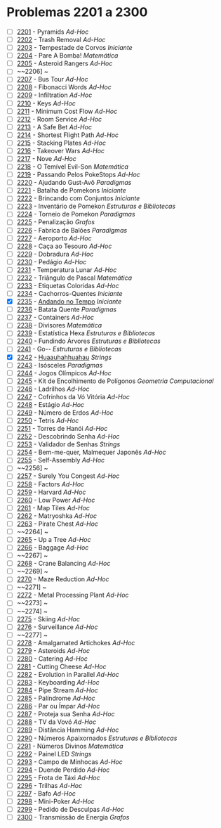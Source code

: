 # Problemas 2201 a 2300

  - [ ] [2201](https://www.urionlinejudge.com.br/judge/pt/problems/view/2201) - Pyramids *Ad-Hoc*
  - [ ] [2202](https://www.urionlinejudge.com.br/judge/pt/problems/view/2202) - Trash Removal *Ad-Hoc*
  - [ ] [2203](https://www.urionlinejudge.com.br/judge/pt/problems/view/2203) - Tempestade de Corvos *Iniciante*
  - [ ] [2204](https://www.urionlinejudge.com.br/judge/pt/problems/view/2204) - Pare A Bomba! *Matemática*
  - [ ] [2205](https://www.urionlinejudge.com.br/judge/pt/problems/view/2205) - Asteroid Rangers *Ad-Hoc*
  - [ ] ~~2206] ~
  - [ ] [2207](https://www.urionlinejudge.com.br/judge/pt/problems/view/2207) - Bus Tour *Ad-Hoc*
  - [ ] [2208](https://www.urionlinejudge.com.br/judge/pt/problems/view/2208) - Fibonacci Words *Ad-Hoc*
  - [ ] [2209](https://www.urionlinejudge.com.br/judge/pt/problems/view/2209) - Infiltration *Ad-Hoc*
  - [ ] [2210](https://www.urionlinejudge.com.br/judge/pt/problems/view/2210) - Keys *Ad-Hoc*
  - [ ] [2211](https://www.urionlinejudge.com.br/judge/pt/problems/view/2211) - Minimum Cost Flow *Ad-Hoc*
  - [ ] [2212](https://www.urionlinejudge.com.br/judge/pt/problems/view/2212) - Room Service *Ad-Hoc*
  - [ ] [2213](https://www.urionlinejudge.com.br/judge/pt/problems/view/2213) - A Safe Bet *Ad-Hoc*
  - [ ] [2214](https://www.urionlinejudge.com.br/judge/pt/problems/view/2214) - Shortest Flight Path *Ad-Hoc*
  - [ ] [2215](https://www.urionlinejudge.com.br/judge/pt/problems/view/2215) - Stacking Plates *Ad-Hoc*
  - [ ] [2216](https://www.urionlinejudge.com.br/judge/pt/problems/view/2216) - Takeover Wars *Ad-Hoc*
  - [ ] [2217](https://www.urionlinejudge.com.br/judge/pt/problems/view/2217) - Nove *Ad-Hoc*
  - [ ] [2218](https://www.urionlinejudge.com.br/judge/pt/problems/view/2218) - O Temível Evil-Son *Matemática*
  - [ ] [2219](https://www.urionlinejudge.com.br/judge/pt/problems/view/2219) - Passando Pelos PokeStops *Ad-Hoc*
  - [ ] [2220](https://www.urionlinejudge.com.br/judge/pt/problems/view/2220) - Ajudando Gust-Avô *Paradigmas*
  - [ ] [2221](https://www.urionlinejudge.com.br/judge/pt/problems/view/2221) - Batalha de Pomekons *Iniciante*
  - [ ] [2222](https://www.urionlinejudge.com.br/judge/pt/problems/view/2222) - Brincando com Conjuntos *Iniciante*
  - [ ] [2223](https://www.urionlinejudge.com.br/judge/pt/problems/view/2223) - Inventário de Pomekon *Estruturas e Bibliotecas*
  - [ ] [2224](https://www.urionlinejudge.com.br/judge/pt/problems/view/2224) - Torneio de Pomekon *Paradigmas*
  - [ ] [2225](https://www.urionlinejudge.com.br/judge/pt/problems/view/2225) - Penalização *Grafos*
  - [ ] [2226](https://www.urionlinejudge.com.br/judge/pt/problems/view/2226) - Fabrica de Balões *Paradigmas*
  - [ ] [2227](https://www.urionlinejudge.com.br/judge/pt/problems/view/2227) - Aeroporto *Ad-Hoc*
  - [ ] [2228](https://www.urionlinejudge.com.br/judge/pt/problems/view/2228) - Caça ao Tesouro *Ad-Hoc*
  - [ ] [2229](https://www.urionlinejudge.com.br/judge/pt/problems/view/2229) - Dobradura *Ad-Hoc*
  - [ ] [2230](https://www.urionlinejudge.com.br/judge/pt/problems/view/2230) - Pedágio *Ad-Hoc*
  - [ ] [2231](https://www.urionlinejudge.com.br/judge/pt/problems/view/2231) - Temperatura Lunar *Ad-Hoc*
  - [ ] [2232](https://www.urionlinejudge.com.br/judge/pt/problems/view/2232) - Triângulo de Pascal *Matemática*
  - [ ] [2233](https://www.urionlinejudge.com.br/judge/pt/problems/view/2233) - Etiquetas Coloridas *Ad-Hoc*
  - [ ] [2234](https://www.urionlinejudge.com.br/judge/pt/problems/view/2234) - Cachorros-Quentes *Iniciante*
  - [x] [2235](https://www.urionlinejudge.com.br/judge/pt/problems/view/2235) - [Andando no Tempo](https://github.com/potigol/URI-Potigol/blob/master/src/2201-2300/2235.poti) *Iniciante*
  - [ ] [2236](https://www.urionlinejudge.com.br/judge/pt/problems/view/2236) - Batata Quente *Paradigmas*
  - [ ] [2237](https://www.urionlinejudge.com.br/judge/pt/problems/view/2237) - Containers *Ad-Hoc*
  - [ ] [2238](https://www.urionlinejudge.com.br/judge/pt/problems/view/2238) - Divisores *Matemática*
  - [ ] [2239](https://www.urionlinejudge.com.br/judge/pt/problems/view/2239) - Estatística Hexa *Estruturas e Bibliotecas*
  - [ ] [2240](https://www.urionlinejudge.com.br/judge/pt/problems/view/2240) - Fundindo Árvores *Estruturas e Bibliotecas*
  - [ ] [2241](https://www.urionlinejudge.com.br/judge/pt/problems/view/2241) - Go-- *Estruturas e Bibliotecas*
  - [x] [2242](https://www.urionlinejudge.com.br/judge/pt/problems/view/2242) - [Huaauhahhuahau](https://github.com/potigol/URI-Potigol/blob/master/src/2201-2300/2242.poti) *Strings*
  - [ ] [2243](https://www.urionlinejudge.com.br/judge/pt/problems/view/2243) - Isósceles *Paradigmas*
  - [ ] [2244](https://www.urionlinejudge.com.br/judge/pt/problems/view/2244) - Jogos Olímpicos *Ad-Hoc*
  - [ ] [2245](https://www.urionlinejudge.com.br/judge/pt/problems/view/2245) - Kit de Encolhimento de Polígonos *Geometria Computacional*
  - [ ] [2246](https://www.urionlinejudge.com.br/judge/pt/problems/view/2246) - Ladrilhos *Ad-Hoc*
  - [ ] [2247](https://www.urionlinejudge.com.br/judge/pt/problems/view/2247) - Cofrinhos da Vó Vitória *Ad-Hoc*
  - [ ] [2248](https://www.urionlinejudge.com.br/judge/pt/problems/view/2248) - Estágio *Ad-Hoc*
  - [ ] [2249](https://www.urionlinejudge.com.br/judge/pt/problems/view/2249) - Número de Erdos *Ad-Hoc*
  - [ ] [2250](https://www.urionlinejudge.com.br/judge/pt/problems/view/2250) - Tetris *Ad-Hoc*
  - [ ] [2251](https://www.urionlinejudge.com.br/judge/pt/problems/view/2251) - Torres de Hanói *Ad-Hoc*
  - [ ] [2252](https://www.urionlinejudge.com.br/judge/pt/problems/view/2252) - Descobrindo Senha *Ad-Hoc*
  - [ ] [2253](https://www.urionlinejudge.com.br/judge/pt/problems/view/2253) - Validador de Senhas *Strings*
  - [ ] [2254](https://www.urionlinejudge.com.br/judge/pt/problems/view/2254) - Bem-me-quer, Malmequer Japonês *Ad-Hoc*
  - [ ] [2255](https://www.urionlinejudge.com.br/judge/pt/problems/view/2255) - Self-Assembly *Ad-Hoc*
  - [ ] ~~2256] ~
  - [ ] [2257](https://www.urionlinejudge.com.br/judge/pt/problems/view/2257) - Surely You Congest *Ad-Hoc*
  - [ ] [2258](https://www.urionlinejudge.com.br/judge/pt/problems/view/2258) - Factors *Ad-Hoc*
  - [ ] [2259](https://www.urionlinejudge.com.br/judge/pt/problems/view/2259) - Harvard *Ad-Hoc*
  - [ ] [2260](https://www.urionlinejudge.com.br/judge/pt/problems/view/2260) - Low Power *Ad-Hoc*
  - [ ] [2261](https://www.urionlinejudge.com.br/judge/pt/problems/view/2261) - Map Tiles *Ad-Hoc*
  - [ ] [2262](https://www.urionlinejudge.com.br/judge/pt/problems/view/2262) - Matryoshka *Ad-Hoc*
  - [ ] [2263](https://www.urionlinejudge.com.br/judge/pt/problems/view/2263) - Pirate Chest *Ad-Hoc*
  - [ ] ~~2264] ~
  - [ ] [2265](https://www.urionlinejudge.com.br/judge/pt/problems/view/2265) - Up a Tree *Ad-Hoc*
  - [ ] [2266](https://www.urionlinejudge.com.br/judge/pt/problems/view/2266) - Baggage *Ad-Hoc*
  - [ ] ~~2267] ~
  - [ ] [2268](https://www.urionlinejudge.com.br/judge/pt/problems/view/2268) - Crane Balancing *Ad-Hoc*
  - [ ] ~~2269] ~
  - [ ] [2270](https://www.urionlinejudge.com.br/judge/pt/problems/view/2270) - Maze Reduction *Ad-Hoc*
  - [ ] ~~2271] ~
  - [ ] [2272](https://www.urionlinejudge.com.br/judge/pt/problems/view/2272) - Metal Processing Plant *Ad-Hoc*
  - [ ] ~~2273] ~
  - [ ] ~~2274] ~
  - [ ] [2275](https://www.urionlinejudge.com.br/judge/pt/problems/view/2275) - Skiing *Ad-Hoc*
  - [ ] [2276](https://www.urionlinejudge.com.br/judge/pt/problems/view/2276) - Surveillance *Ad-Hoc*
  - [ ] ~~2277] ~
  - [ ] [2278](https://www.urionlinejudge.com.br/judge/pt/problems/view/2278) - Amalgamated Artichokes *Ad-Hoc*
  - [ ] [2279](https://www.urionlinejudge.com.br/judge/pt/problems/view/2279) - Asteroids *Ad-Hoc*
  - [ ] [2280](https://www.urionlinejudge.com.br/judge/pt/problems/view/2280) - Catering *Ad-Hoc*
  - [ ] [2281](https://www.urionlinejudge.com.br/judge/pt/problems/view/2281) - Cutting Cheese *Ad-Hoc*
  - [ ] [2282](https://www.urionlinejudge.com.br/judge/pt/problems/view/2282) - Evolution in Parallel *Ad-Hoc*
  - [ ] [2283](https://www.urionlinejudge.com.br/judge/pt/problems/view/2283) - Keyboarding *Ad-Hoc*
  - [ ] [2284](https://www.urionlinejudge.com.br/judge/pt/problems/view/2284) - Pipe Stream *Ad-Hoc*
  - [ ] [2285](https://www.urionlinejudge.com.br/judge/pt/problems/view/2285) - Palíndrome *Ad-Hoc*
  - [ ] [2286](https://www.urionlinejudge.com.br/judge/pt/problems/view/2286) - Par ou Ímpar *Ad-Hoc*
  - [ ] [2287](https://www.urionlinejudge.com.br/judge/pt/problems/view/2287) - Proteja sua Senha *Ad-Hoc*
  - [ ] [2288](https://www.urionlinejudge.com.br/judge/pt/problems/view/2288) - TV da Vovó *Ad-Hoc*
  - [ ] [2289](https://www.urionlinejudge.com.br/judge/pt/problems/view/2289) - Distância Hamming *Ad-Hoc*
  - [ ] [2290](https://www.urionlinejudge.com.br/judge/pt/problems/view/2290) - Números Apaixornados *Estruturas e Bibliotecas*
  - [ ] [2291](https://www.urionlinejudge.com.br/judge/pt/problems/view/2291) - Números Divinos *Matemática*
  - [ ] [2292](https://www.urionlinejudge.com.br/judge/pt/problems/view/2292) - Painel LED *Strings*
  - [ ] [2293](https://www.urionlinejudge.com.br/judge/pt/problems/view/2293) - Campo de Minhocas *Ad-Hoc*
  - [ ] [2294](https://www.urionlinejudge.com.br/judge/pt/problems/view/2294) - Duende Perdido *Ad-Hoc*
  - [ ] [2295](https://www.urionlinejudge.com.br/judge/pt/problems/view/2295) - Frota de Táxi *Ad-Hoc*
  - [ ] [2296](https://www.urionlinejudge.com.br/judge/pt/problems/view/2296) - Trilhas *Ad-Hoc*
  - [ ] [2297](https://www.urionlinejudge.com.br/judge/pt/problems/view/2297) - Bafo *Ad-Hoc*
  - [ ] [2298](https://www.urionlinejudge.com.br/judge/pt/problems/view/2298) - Mini-Poker *Ad-Hoc*
  - [ ] [2299](https://www.urionlinejudge.com.br/judge/pt/problems/view/2299) - Pedido de Desculpas *Ad-Hoc*
  - [ ] [2300](https://www.urionlinejudge.com.br/judge/pt/problems/view/2300) - Transmissão de Energia *Grafos*